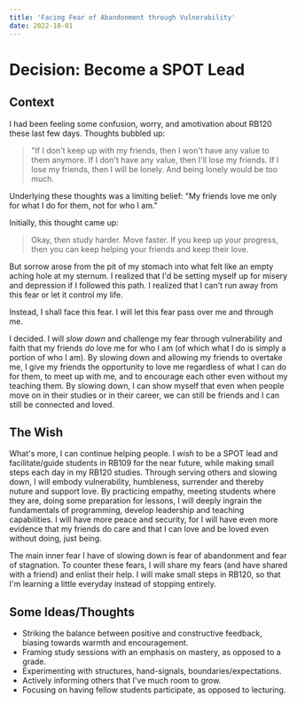```yaml
---
title: 'Facing Fear of Abandonment through Vulnerability' 
date: 2022-10-01
--- 
```


# Decision: Become a SPOT Lead

## Context

I had been feeling some confusion, worry, and amotivation about RB120 these last few days. Thoughts bubbled up: 

> "If I don't keep up with my friends, then I won't have any value to them anymore. If I don't have any value, then I'll lose my friends. If I lose my friends, then I will be lonely. And being lonely would be too much. 

Underlying these thoughts was a limiting belief: "My friends love me only for what I do for them, not for who I am." 

Initially, this thought came up: 

> Okay, then study harder. Move faster. If you keep up your progress, then you can keep helping your friends and keep their love. 

But sorrow arose from the pit of my stomach into what felt like an empty aching hole at my sternum. I realized that I'd be setting myself up for misery and depression if I followed this path. I realized that I can't run away from this fear or let it control my life. 

Instead, I shall face this fear. I will let this fear pass over me and through me. 

I decided. I will _slow down_ and challenge my fear through vulnerability and faith that my friends _do_ love me for who I am (of which what I do is simply a portion of who I am). By slowing down and allowing my friends to overtake me, I give my friends the opportunity to love me regardless of what I can do for them, to meet up with me, and to encourage each other even without my teaching them. By slowing down, I can show myself that even when people move on in their studies or in their career, we can still be friends and I can still be connected and loved. 

## The Wish

What's more, I can continue helping people. I _wish_ to be a SPOT lead and facilitate/guide students in RB109 for the near future, while making small steps each day in my RB120 studies. Through serving others and slowing down, I will embody vulnerability, humbleness, surrender and thereby nuture and support love. By practicing empathy, meeting students where they are, doing some preparation for lessons, I will deeply ingrain the fundamentals of programming, develop leadership and teaching capabilities. I will have more peace and security, for I will have even more evidence that my friends do care and that I can love and be loved even without doing, just being. 

The main inner fear I have of slowing down is fear of abandonment and fear of stagnation. To counter these fears, I will share my fears (and have shared with a friend) and enlist their help. I will make small steps in RB120, so that I'm learning a little everyday instead of stopping entirely. 

## Some Ideas/Thoughts

- Striking the balance between positive and constructive feedback, biasing towards warmth and encouragement. 
- Framing study sessions with an emphasis on mastery, as opposed to a grade. 
- Experimenting with structures, hand-signals, boundaries/expectations. 
- Actively informing others that I've much room to grow.
- Focusing on having fellow students participate, as opposed to lecturing. 

